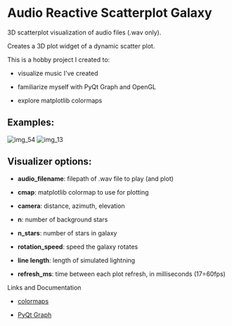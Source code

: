 # Audio Reactive Scatterplot Galaxy


3D scatterplot visualization of audio files (.wav only).

Creates a 3D plot widget of a dynamic scatter plot.


This is a hobby project I created to:

* visualize music I've created

* familiarize myself with PyQt Graph and OpenGL

* explore matplotlib colormaps

Examples:
----
![img_54](https://github.com/RaidenIV/Audio-Visualizer/assets/110344184/c0115376-05f5-41ce-99fd-3b3aa59fdd98)
![img_13](https://github.com/RaidenIV/Audio-Visualizer/assets/110344184/3159efe5-0893-492f-b492-dda6f00b65eb)

Visualizer options:
----
* **audio_filename**: filepath of .wav file to play (and plot)

* **cmap**: matplotlib colormap to use for plotting

* **camera**: distance, azimuth, elevation

* **n**: number of background stars

* **n_stars**: number of stars in galaxy

* **rotation_speed**: speed the galaxy rotates

* **line length**: length of simulated lightning

* **refresh_ms**: time between each plot refresh, in milliseconds (17=60fps)


Links and Documentation

* [colormaps](https://matplotlib.org/stable/users/explain/colors/colormaps.html)

* [PyQt Graph](https://pyqtgraph.readthedocs.io/en/latest/api_reference/graphicsItems/scatterplotitem.html)
